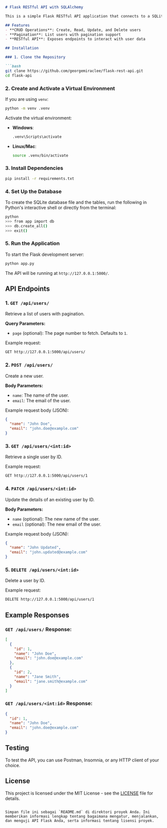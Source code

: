 ```markdown
# Flask RESTful API with SQLAlchemy

This is a simple Flask RESTful API application that connects to a SQLite database using SQLAlchemy. It provides CRUD operations for managing users with pagination support.

## Features
- **CRUD Operations**: Create, Read, Update, and Delete users
- **Pagination**: List users with pagination support
- **RESTful API**: Exposes endpoints to interact with user data

## Installation

### 1. Clone the Repository

```bash
git clone https://github.com/georgemiraclee/flask-rest-api.git
cd flask-api
```

### 2. Create and Activate a Virtual Environment

If you are using `venv`:

```bash
python -m venv .venv
```

Activate the virtual environment:

- **Windows**:
  ```bash
  .venv\Scripts\activate
  ```
- **Linux/Mac**:
  ```bash
  source .venv/bin/activate
  ```

### 3. Install Dependencies

```bash
pip install -r requirements.txt
```

### 4. Set Up the Database

To create the SQLite database file and the tables, run the following in Python's interactive shell or directly from the terminal:

```bash
python
>>> from app import db
>>> db.create_all()
>>> exit()
```

### 5. Run the Application

To start the Flask development server:

```bash
python app.py
```

The API will be running at `http://127.0.0.1:5000/`.

## API Endpoints

### 1. `GET /api/users/`

Retrieve a list of users with pagination.

**Query Parameters:**

- `page` (optional): The page number to fetch. Defaults to `1`.

Example request:

```bash
GET http://127.0.0.1:5000/api/users/
```

### 2. `POST /api/users/`

Create a new user.

**Body Parameters:**

- `name`: The name of the user.
- `email`: The email of the user.

Example request body (JSON):

```json
{
  "name": "John Doe",
  "email": "john.doe@example.com"
}
```

### 3. `GET /api/users/<int:id>`

Retrieve a single user by ID.

Example request:

```bash
GET http://127.0.0.1:5000/api/users/1
```

### 4. `PATCH /api/users/<int:id>`

Update the details of an existing user by ID.

**Body Parameters:**

- `name` (optional): The new name of the user.
- `email` (optional): The new email of the user.

Example request body (JSON):

```json
{
  "name": "John Updated",
  "email": "john.updated@example.com"
}
```

### 5. `DELETE /api/users/<int:id>`

Delete a user by ID.

Example request:

```bash
DELETE http://127.0.0.1:5000/api/users/1
```

## Example Responses

### `GET /api/users/` Response:

```json
[
  {
    "id": 1,
    "name": "John Doe",
    "email": "john.doe@example.com"
  },
  {
    "id": 2,
    "name": "Jane Smith",
    "email": "jane.smith@example.com"
  }
]
```

### `GET /api/users/<int:id>` Response:

```json
{
  "id": 1,
  "name": "John Doe",
  "email": "john.doe@example.com"
}
```

## Testing

To test the API, you can use Postman, Insomnia, or any HTTP client of your choice.

## License

This project is licensed under the MIT License - see the [LICENSE](LICENSE) file for details.

```

Simpan file ini sebagai `README.md` di direktori proyek Anda. Ini memberikan informasi lengkap tentang bagaimana mengatur, menjalankan, dan menguji API Flask Anda, serta informasi tentang lisensi proyek.
